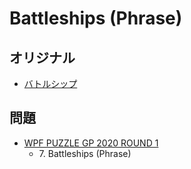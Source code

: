 # Battleships (Phrase)

## オリジナル
- [バトルシップ](battleships.md)

## 問題
- [WPF PUZZLE GP 2020 ROUND 1](../questions/wpfpgp2020_1.md)
	- 7\. Battleships (Phrase)
